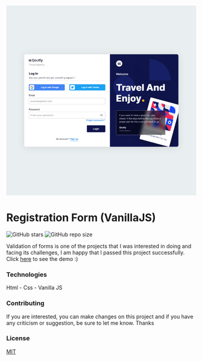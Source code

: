 <img src="./assets/img.jpg" />

# Registration Form (VanillaJS)
![GitHub stars](https://img.shields.io/github/stars/sajjadpaknia/Registration-Form--Vanilla-JS-.svg?style=flat&color=brightgreen)
![GitHub repo size](https://img.shields.io/github/repo-size/sajjadpaknia/Registration-Form--Vanilla-JS-)<br>

Validation of forms is one of the projects that I was interested in doing and facing its challenges, I am happy that I passed this project successfully. Click [here](https://sajjadpaknia.github.io/Registration-Form--Vanilla-JS-/) to see the demo :)

### Technologies

Html - Css - Vanilla JS

### Contributing
If you are interested, you can make changes on this project and if you have any criticism or suggestion, be sure to let me know. Thanks

### License
[MIT](https://choosealicense.com/licenses/mit/)
